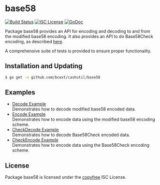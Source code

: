 base58
==========

[![Build Status](http://img.shields.io/travis/btcsuite/cashutil.svg)](https://travis-ci.org/btcsuite/cashutil)
[![ISC License](http://img.shields.io/badge/license-ISC-blue.svg)](http://copyfree.org)
[![GoDoc](https://img.shields.io/badge/godoc-reference-blue.svg)](http://godoc.org/github.com/bcext/cashutil/base58)

Package base58 provides an API for encoding and decoding to and from the
modified base58 encoding.  It also provides an API to do Base58Check encoding,
as described [here](https://en.bitcoin.it/wiki/Base58Check_encoding).

A comprehensive suite of tests is provided to ensure proper functionality.

## Installation and Updating

```bash
$ go get -u github.com/bcext/cashutil/base58
```

## Examples

* [Decode Example](http://godoc.org/github.com/bcext/cashutil/base58#example-Decode)  
  Demonstrates how to decode modified base58 encoded data.
* [Encode Example](http://godoc.org/github.com/bcext/cashutil/base58#example-Encode)  
  Demonstrates how to encode data using the modified base58 encoding scheme.
* [CheckDecode Example](http://godoc.org/github.com/bcext/cashutil/base58#example-CheckDecode)  
  Demonstrates how to decode Base58Check encoded data.
* [CheckEncode Example](http://godoc.org/github.com/bcext/cashutil/base58#example-CheckEncode)  
  Demonstrates how to encode data using the Base58Check encoding scheme.

## License

Package base58 is licensed under the [copyfree](http://copyfree.org) ISC
License.
